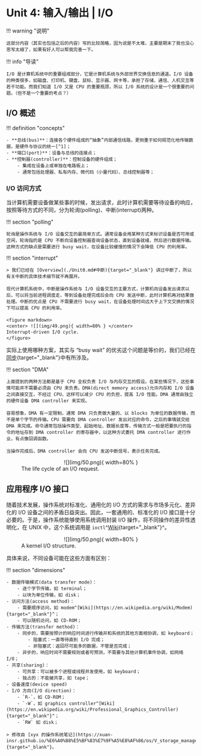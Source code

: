 # Unit 4: 输入/输出 | I/O

!!! warning "说明"

    这部分内容（其实也包括之后的内容）写的比较简略，因为说是不太难，主要是期末了我也没心思写太细了，如果有好人可以帮我完善一下。

!!! info "导读"

    I/O 是计算机系统中的重要组成部分，它是计算机系统与外部世界交换信息的通道。I/O 设备的种类很多，如磁盘、打印机、键盘、鼠标、显示器、网卡等，承担了存储、通信、人机交互等若干功能。而我们知道 I/O 又是 CPU 的重要瓶颈，所以 I/O 系统的设计是一个很重要的问题。（但不是一个重要的考点？）

## I/O 概述

!!! definition "concepts"

    - **总线(bus)**：连接各个硬件组成的“抽象”内部通信线路，更侧重于如何规范化地传输数据，是硬件与协议的统一[^1]；
    - **端口(port)**：设备与总线的连接点；
    - **控制器(controller)**：控制设备的硬件组成；
        - 集成在设备上或单独在电路板上；
        - 通常包括处理器、私有内存、微代码（小量代码）、总线控制器等；

### I/O 访问方式

当计算机需要设备做某些事的时候，发出请求，此时计算机需要等待设备的响应，按照等待方式的不同，分为轮询(polling)、中断(interrupt)两种。

!!! section "polling"

    轮询是操作系统与 I/O 设备交互的最简单方式。通常设备会用某种方式来标识设备是否可用或空闲，轮询指的是 CPU 不断向设备控制器查询设备状态，直到设备就绪，然后进行数据传输。这种方式的缺点是需要进行 busy wait，在设备比较缓慢的情况下会降低 CPU 的利用率。

!!! section "interrupt"

    > 我们已经在 [Overview](./Unit0.md#中断){target="_blank"} 讲过中断了，所以有关中断的具体技术细节就不再展开。
    
    现代计算机系统中，中断是操作系统与 I/O 设备交互的主要方式，计算机向设备发出请求以后，可以将当前进程调度走，等到设备处理完成后会向 CPU 发送中断，此时计算机再对结果做处理。中断的优点是 CPU 不需要进行 busy wait，在设备处理时间远大于上下文交换的情况下可以提高 CPU 的利用率。

    <figure markdown>
    <center> ![](img/49.png){ width=80% } </center>
    Interrupt-driven I/O cycle.
    </figure>


实际上使用哪种方案，其实与 “busy wait” 的优劣这个问题是等价的，我们已经在[同步](./Unit2-Part1.md#忙等待){target="_blank"}中有所涉及。

!!! section "DMA"

    上面提到的两种方法都是基于 CPU 全权负责 I/O 与内存交互的假设。在某些情况下，这些事情可能并不需要必须由 CPU 来负责。DMA(direct memory access)允许内存和 I/O 设备之间直接交互，不经过 CPU，这样可以减少 CPU 的负担，提高 I/O 性能。DMA 通常由独立的硬件设备 DMA controller 来实现。

    容易想象，DMA 有一定限制，通常 DMA 只负责做大量的、以 blocks 为单位的数据传输，而不是单个字节的传输。CPU 需要向 DMA controller 发出对应的命令，之后的事情就交给 DMA 来完成。命令通常包括操作类型、起始地址、数据长度等，传输方式一般是把要执行的指令的地址存到 DMA controller 的寄存器中，以这种方式委托 DMA controller 进行作业，有点像回调函数。

    当操作完成后，DMA controller 会向 CPU 发送中断信号，表示任务完成。

<figure markdown>
<center> ![](img/50.png){ width=80% } </center>
The life cycle of an I/O request.
</figure>

## 应用程序 I/O 接口

随着技术发展，操作系统对标准化、通用化的 I/O 方式的需求与市场多元化、差异化的 I/O 设备之间的矛盾日益突出。因此，一套通用的、标准化的 I/O 接口是十分必要的。于是，操作系统能够使用系统调用封装 I/O 操作，将不同操作的差异性透明化，在 UNIX 中，这个系统调用是 `ioctl`^[Wiki](https://en.wikipedia.org/wiki/Ioctl){target="_blank"}^。

<figure markdown>
<center> ![](img/50.png){ width=80% } </center>
A kernel I/O structure.
</figure>

具体来说，不同设备可能在这些方面有区别：

!!! section "dimensions"

    - 数据传输模式(data transfer mode)：
        - 逐个字节传输，如 terminal；
        - 以块为单位传输，如 disk；
    - 访问方法(access method)：
        - 需要顺序访问，如 modem^[Wiki](https://en.wikipedia.org/wiki/Modem){target="_blank"}^；
        - 可以随机访问，如 CD-ROM；
    - 传输方法(transfer method)：
        - 同步的，需要按预计的响应时间进行传输并和系统的其他方面相协调，如 keyboard；
            - 阻塞式：一直等待直到 I/O 完成；
            - 非阻塞式：返回尽可能多的数据，不管是否完成；
        - 异步的，响应时间不需要规则或者可预测，不需要与其他计算机事件协调，如网络 I/O；
    - 共享(sharing)：
        - 可共享：可以被多个进程或线程并发使用，如 keyboard；
        - 独占的：不能被共享，如 tape；
    - 设备速度(device speed)
    - I/O 方向(I/O direction)：
        - `R-`，如 CD-ROM；
        - `-W`，如 graphics controller^[Wiki](https://en.wikipedia.org/wiki/Professional_Graphics_Controller){target="_blank"}^；
        - `RW` 如 disk；
    
    > 修改自 [xyx 的操作系统笔记](https://xuan-insr.github.io/%E6%A0%B8%E5%BF%83%E7%9F%A5%E8%AF%86/os/V_storage_management/12_io_systems/){target="_blank"}。

[^1]: [Bus (computing) | Wikipedia](https://en.wikipedia.org/wiki/Bus_(computing)){target="_blank"}
